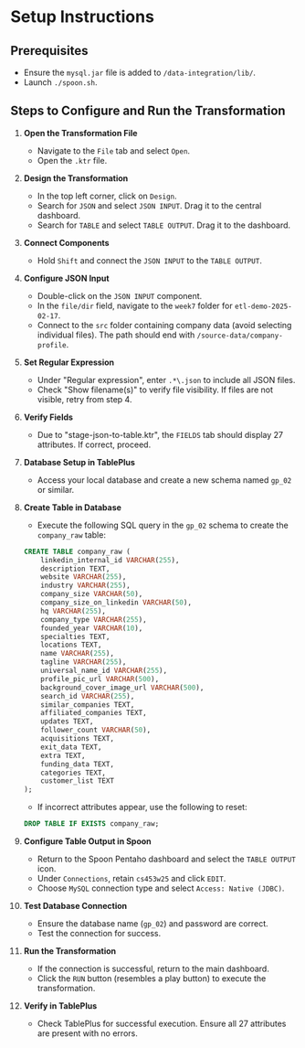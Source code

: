 # Setup Instructions

## Prerequisites
- Ensure the `mysql.jar` file is added to `/data-integration/lib/`.
- Launch `./spoon.sh`.

## Steps to Configure and Run the Transformation

1. **Open the Transformation File**
   - Navigate to the `File` tab and select `Open`.
   - Open the `.ktr` file.

2. **Design the Transformation**
   - In the top left corner, click on `Design`.
   - Search for `JSON` and select `JSON INPUT`. Drag it to the central dashboard.
   - Search for `TABLE` and select `TABLE OUTPUT`. Drag it to the dashboard.

3. **Connect Components**
   - Hold `Shift` and connect the `JSON INPUT` to the `TABLE OUTPUT`.

4. **Configure JSON Input**
   - Double-click on the `JSON INPUT` component.
   - In the `file/dir` field, navigate to the `week7` folder for `etl-demo-2025-02-17`.
   - Connect to the `src` folder containing company data (avoid selecting individual files). The path should end with `/source-data/company-profile`.

5. **Set Regular Expression**
   - Under "Regular expression", enter `.*\.json` to include all JSON files.
   - Check "Show filename(s)" to verify file visibility. If files are not visible, retry from step 4.

6. **Verify Fields**
   - Due to "stage-json-to-table.ktr", the `FIELDS` tab should display 27 attributes. If correct, proceed.

7. **Database Setup in TablePlus**
   - Access your local database and create a new schema named `gp_02` or similar.

8. **Create Table in Database**
   - Execute the following SQL query in the `gp_02` schema to create the `company_raw` table:

   ```sql
   CREATE TABLE company_raw (
       linkedin_internal_id VARCHAR(255),
       description TEXT,
       website VARCHAR(255),
       industry VARCHAR(255),
       company_size VARCHAR(50),
       company_size_on_linkedin VARCHAR(50),
       hq VARCHAR(255),
       company_type VARCHAR(255),
       founded_year VARCHAR(10),
       specialties TEXT,
       locations TEXT,
       name VARCHAR(255),
       tagline VARCHAR(255),
       universal_name_id VARCHAR(255),
       profile_pic_url VARCHAR(500),
       background_cover_image_url VARCHAR(500),
       search_id VARCHAR(255),
       similar_companies TEXT,
       affiliated_companies TEXT,
       updates TEXT,
       follower_count VARCHAR(50),
       acquisitions TEXT,
       exit_data TEXT,
       extra TEXT,
       funding_data TEXT,
       categories TEXT,
       customer_list TEXT
   );
   ```

   - If incorrect attributes appear, use the following to reset:

   ```sql
   DROP TABLE IF EXISTS company_raw;
   ```

9. **Configure Table Output in Spoon**
   - Return to the Spoon Pentaho dashboard and select the `TABLE OUTPUT` icon.
   - Under `Connections`, retain `cs453w25` and click `EDIT`.
   - Choose `MySQL` connection type and select `Access: Native (JDBC)`.

10. **Test Database Connection**
    - Ensure the database name (`gp_02`) and password are correct.
    - Test the connection for success.

11. **Run the Transformation**
    - If the connection is successful, return to the main dashboard.
    - Click the `RUN` button (resembles a play button) to execute the transformation.

12. **Verify in TablePlus**
    - Check TablePlus for successful execution. Ensure all 27 attributes are present with no errors.
